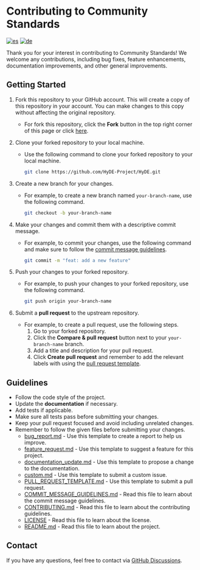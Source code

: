 # Contributing to Community Standards

<!--
Multi-language CONTRIBUTING support
-->

<!-- [![en](https://img.shields.io/badge/lang-en-red.svg)](CONTRIBUTING.md) -->
[![es](https://img.shields.io/badge/lang-es-yellow.svg)](Source/docs/CONTRIBUTING.es.md)
[![de](https://img.shields.io/badge/lang-de-black.svg)](Source/docs/CONTRIBUTING.de.md)

Thank you for your interest in contributing to Community Standards! We welcome any contributions, including bug fixes, feature enhancements, documentation improvements, and other general improvements.

## Getting Started

1. Fork this repository to your GitHub account. This will create a copy of this repository in your account. You can make changes to this copy without affecting the original repository.
   - For fork this repository, click the **Fork** button in the top right corner of this page or click [here](https://github.com/HyDE-Project/HyDE/fork).
2. Clone your forked repository to your local machine.

   - Use the following command to clone your forked repository to your local machine.

     ```bash
     git clone https://github.com/HyDE-Project/HyDE.git
     ```

3. Create a new branch for your changes.

   - For example, to create a new branch named `your-branch-name`, use the following command.

     ```bash
     git checkout -b your-branch-name
     ```

4. Make your changes and commit them with a descriptive commit message.

   - For example, to commit your changes, use the following command and make sure to follow the [commit message guidelines](https://github.com/HyDE-Project/HyDE/blob/master/COMMIT_MESSAGE_GUIDELINES.md).

     ```bash
     git commit -m "feat: add a new feature"
     ```

5. Push your changes to your forked repository.

   - For example, to push your changes to your forked repository, use the following command.

     ```bash
     git push origin your-branch-name
     ```

6. Submit a **pull request** to the upstream repository.
   - For example, to create a pull request, use the following steps.
     1. Go to your forked repository.
     2. Click the **Compare & pull request** button next to your `your-branch-name` branch.
     3. Add a title and description for your pull request.
     4. Click **Create pull request** and remember to add the relevant labels with using the [pull request template](https://github.com/HyDE-Project/HyDE/blob/master/.github/PULL_REQUEST_TEMPLATE.md).

## Guidelines

- Follow the code style of the project.
- Update the **documentation** if necessary.
- Add tests if applicable.
- Make sure all tests pass before submitting your changes.
- Keep your pull request focused and avoid including unrelated changes.
- Remember to follow the given files before submitting your changes.
  - [bug_report.md](https://github.com/HyDE-Project/HyDE/blob/master/.github/ISSUE_TEMPLATE/bug_report.md) - Use this template to create a report to help us improve.
  - [feature_request.md](https://github.com/HyDE-Project/HyDE/blob/master/.github/ISSUE_TEMPLATE/feature_request.md) - Use this template to suggest a feature for this project.
  - [documentation_update.md](https://github.com/HyDE-Project/HyDE/blob/master/.github/ISSUE_TEMPLATE/documentation_update.md) - Use this template to propose a change to the documentation.
  - [custom.md](https://github.com/HyDE-Project/HyDE/blob/master/.github/ISSUE_TEMPLATE/custom.md) - Use this template to submit a custom issue.
  - [PULL_REQUEST_TEMPLATE.md](https://github.com/HyDE-Project/HyDE/blob/master/.github/PULL_REQUEST_TEMPLATE.md) - Use this template to submit a pull request.
  - [COMMIT_MESSAGE_GUIDELINES.md](https://github.com/HyDE-Project/HyDE/blob/master/COMMIT_MESSAGE_GUIDELINES.md) - Read this file to learn about the commit message guidelines.
  - [CONTRIBUTING.md](https://github.com/HyDE-Project/HyDE/blob/master/CONTRIBUTING.md) - Read this file to learn about the contributing guidelines.
  - [LICENSE](https://github.com/HyDE-Project/HyDE/blob/master/LICENSE) - Read this file to learn about the license.
  - [README.md](https://github.com/HyDE-Project/HyDE/blob/master/README.md) - Read this file to learn about the project.

## Contact

If you have any questions, feel free to contact via [GitHub Discussions](https://github.com/HyDE-Project/HyDE/discussions).
